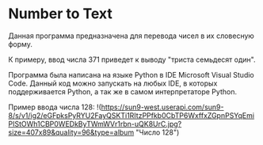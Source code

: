 # Number to Text

Данная программа предназначена для перевода чисел в их словесную форму.

К примеру, ввод числа 371 приведет к выводу "триста семьдесят один".

Программа была написана на языке Python в IDE Microsoft Visual Studio Code.
Данный код можно запускать на любых IDE, в которых поддерживается Python, а так же в самом интерпретаторе Python.

Пример ввода числа 128:
!(https://sun9-west.userapi.com/sun9-8/s/v1/ig2/eGFpksPyRYU2FayQSKTi1RItzPPfkb0CbTP6WxffxZGpnPSYqEmiPIStOWh1CBP0WEDkByTWmWVr1rbn-uQK8UrC.jpg?size=407x89&quality=96&type=album "Число 128")
